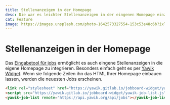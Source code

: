 ```yaml
---
title: Stellenanzeigen in der Homepage
desc: Die war es leichter Stellenanzeigen in der eingenen Homepage einzubinden. Einfach im Formular eintippen und HTML Schnipsel in Hompage einbauen (lasses)
cat: Feature
image: https://images.unsplash.com/photo-1642573327554-153c53e48c6b?ixlib=rb-1.2.1&ixid=MnwxMjA3fDB8MHxlZGl0b3JpYWwtZmVlZHw5fHx8ZW58MHx8fHw%3D&auto=format&fit=crop&w=400&q=60
---
```




# Stellenanzeigen in der Homepage

Das [Eingabetool für jobs](news/2022-01-18) ermöglicht es auch eingene Stellenanzeigen in die eigene Homepage zu integrieren. Besonders einfach geht es per [Yawik Widget](https://jobwizard.yawik.org/docs/widget/). Wenn sie folgende Zeilen ihn das HTML Ihrer Homepage einbauen lassen, werden die neuesten Jobs erscheinen.

```html
<link rel="stylesheet" href="https://yawik.gitlab.io/jobboard-widget/yawik-job-list.css"/>
<script src="https://yawik.gitlab.io/jobboard-widget/yawik-job-list.js"></script>
<yawik-job-list remote="https://api.yawik.org/api/jobs"></yawik-job-list>
```
